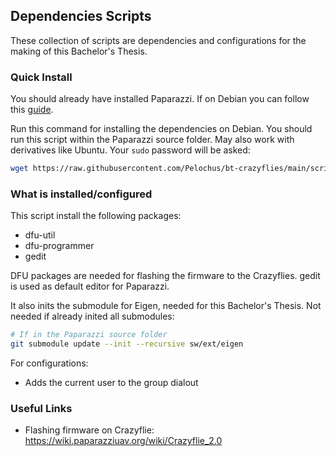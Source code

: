 ## Dependencies Scripts
These collection of scripts are dependencies and configurations for the making of this Bachelor's Thesis.

### Quick Install
You should already have installed Paparazzi. If on Debian you can follow this [guide](https://github.com/Pelochus/bt-crazyflies/tree/main/scripts/debian#Quick-Install).

Run this command for installing the dependencies on Debian. You should run this script within the Paparazzi source folder.
May also work with derivatives like Ubuntu.
Your ```sudo``` password will be asked:

```bash
wget https://raw.githubusercontent.com/Pelochus/bt-crazyflies/main/scripts/deps/deps-install.sh && bash deps-install.sh
```

### What is installed/configured
This script install the following packages:
- dfu-util
- dfu-programmer
- gedit

DFU packages are needed for flashing the firmware to the Crazyflies. gedit is used as default editor for Paparazzi.

It also inits the submodule for Eigen, needed for this Bachelor's Thesis. Not needed if already inited all submodules:

```bash
# If in the Paparazzi source folder
git submodule update --init --recursive sw/ext/eigen
```

For configurations:
- Adds the current user to the group dialout

### Useful Links
- Flashing firmware on Crazyflie: https://wiki.paparazziuav.org/wiki/Crazyflie_2.0
